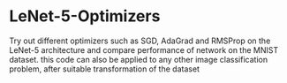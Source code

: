 # LeNet-5-Optimizers
Try out different optimizers such as SGD, AdaGrad and RMSProp on the LeNet-5 architecture and compare performance of network on the MNIST dataset. this code can also be applied to any other image classification problem, after suitable transformation of the dataset
